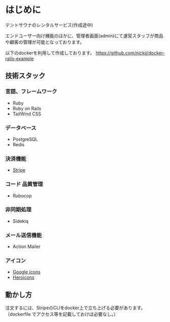 # はじめに
テントサウナのレンタルサービス(作成途中)

エンドユーザー向け機能のほかに、管理者画面(admin)にて運営スタッフが商品や顧客の管理が可能となっております。

以下のdockerを利用して作成しております。
https://github.com/nickjj/docker-rails-example

## 技術スタック

### 言語、フレームワーク
- Ruby
- Ruby on Rails
- TailWind CSS

### データベース
- PostgreSQL
- Redis

### 決済機能
- [Stripe](https://stripe.com/docs/api)

### コード 品質管理
- Rubocop

### 非同期処理
- Sidekiq

### メール送信機能
- Action Mailer

### アイコン
- [Google icons](https://fonts.google.com/icons)
- [Heroicons](https://heroicons.com/)

## 動かし方
注文するには、StripeのCLIをdocker上で立ち上げる必要があります。
（dockerfile でアクセス等を記載しておけば必要なし。）
